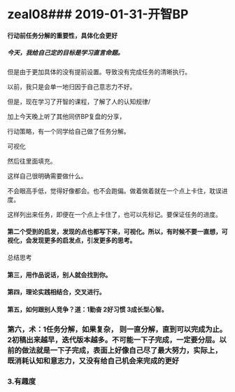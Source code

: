 # zeal08### 2019-01-31-开智BP

#### 行动前任务分解的重要性，具体化会更好

##### 今天，我给自己定的目标是学习直言命题。

但是由于更加具体的没有提前设置。导致没有完成任务的清晰执行。

以前，我只是会单一地归因于自己意志力不好。

但是，现在学习了开智的课程，了解了人的认知规律/

加上今天晚上听了其他同侪BP复盘的分享，

行动策略，有一个同学给自己做了任务分解。

可视化

然后往里面填充。

这样自己很明确需要做什么。

不会眼高手低，觉得好像都会。也不会跑偏。做着做着就在一个点上卡住，耽误进度。

这样列出来任务，即便在一个点上卡住了，也可以先标记。要保证任务的进度。

#### 第二个受到的启发，发现的点也都写下来，可视化。所以，有时候不要一直想，可视化，会发现更多的启发点，引发更多的思考。

总结思考



#### 第三，用作品说话，别人就会找到你。



#### 第四，理论实践相结合，交叉进行。



#### 第五，如何跟别人竞争？道：1勤奋  2好习惯 3成长型心智。

### 第六，术：1任务分解，如果复杂， 则一直分解，直到可以完成为止。2初稿出来越早，迭代版本越多。不可能一下子完成，一定要分层。以前的做法就是一下子完成，表面上好像自己尽了最大努力，实际上，既消耗认知和意志力，又没有给自己机会来完成的更好

### 3.有趣度
